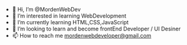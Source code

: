 - 👋 Hi, I’m @MordenWebDev
- 👀 I’m interested in learning WebDevelopment
- 🌱 I’m currently learning HTML,CSS,JavaScript
- 💞️ I’m looking to learn and become frontEnd Developer / UI Desiner
- 📫 How to reach me  mordenwebdeveloper@gmail.com

<!---
MordenWebDev/MordenWebDev is a ✨ special ✨ repository because its `README.md` (this file) appears on your GitHub profile.
You can click the Preview link to take a look at your changes.
--->
